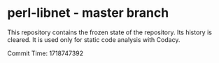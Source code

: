 # perl-libnet - master branch

This repository contains the frozen state of the repository.
Its history is cleared. It is used only for static code
analysis with Codacy.

Commit Time: 1718747392